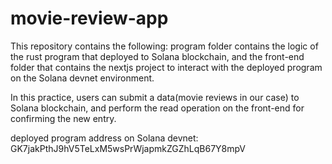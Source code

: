 # movie-review-app


This repository contains the following: program folder contains the logic of the rust program that deployed to Solana blockchain, and the front-end folder that contains the nextjs project to interact with the deployed program on the Solana devnet environment.


In this practice, users can submit a data(movie reviews in our case) to Solana blockchain, and perform the read operation on the front-end for confirming the new entry.


deployed program address on Solana devnet: GK7jakPthJ9hV5TeLxM5wsPrWjapmkZGZhLqB67Y8mpV
